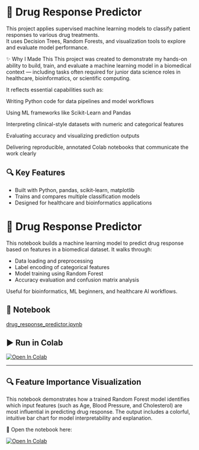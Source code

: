 # 🧬 Drug Response Predictor

This project applies supervised machine learning models to classify patient responses to various drug treatments.  
It uses Decision Trees, Random Forests, and visualization tools to explore and evaluate model performance.

✨ Why I Made This
This project was created to demonstrate my hands-on ability to build, train, and evaluate a machine learning model in a biomedical context — including tasks often required for junior data science roles in healthcare, bioinformatics, or scientific computing.

It reflects essential capabilities such as:

Writing Python code for data pipelines and model workflows

Using ML frameworks like Scikit-Learn and Pandas

Interpreting clinical-style datasets with numeric and categorical features

Evaluating accuracy and visualizing prediction outputs

Delivering reproducible, annotated Colab notebooks that communicate the work clearly


## 🔍 Key Features
- Built with Python, pandas, scikit-learn, matplotlib
- Trains and compares multiple classification models
- Designed for healthcare and bioinformatics applications


# 🧪 Drug Response Predictor

This notebook builds a machine learning model to predict drug response based on features in a biomedical dataset. It walks through:

- Data loading and preprocessing
- Label encoding of categorical features
- Model training using Random Forest
- Accuracy evaluation and confusion matrix analysis

Useful for bioinformatics, ML beginners, and healthcare AI workflows.
## 📄 Notebook
[drug_response_predictor.ipynb](drug_response_predictor.ipynb)

## ▶️ Run in Colab
[![Open In Colab](https://colab.research.google.com/assets/colab-badge.svg)](https://colab.research.google.com/github/Loretta991/Drug-Response-Predictor/blob/main/drug_response_predictor.ipynb)

---

## 🔍 Feature Importance Visualization

This notebook demonstrates how a trained Random Forest model identifies which input features (such as Age, Blood Pressure, and Cholesterol) are most influential in predicting drug response. The output includes a colorful, intuitive bar chart for model interpretability and explanation.

📘 Open the notebook here:

[![Open In Colab](https://colab.research.google.com/assets/colab-badge.svg)](https://colab.research.google.com/github/Loretta991/Drug-Response-Predictor/blob/main/feature_importance_visualization.ipynb)

